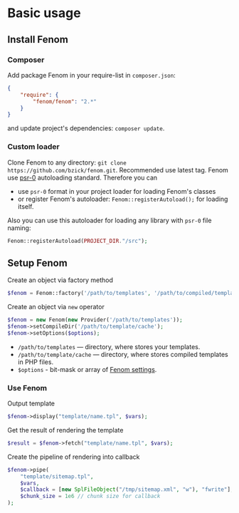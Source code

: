 Basic usage
===========

## Install Fenom

### Composer

Add package Fenom in your require-list in `composer.json`:
```json
{
    "require": {
        "fenom/fenom": "2.*"
    }
}
```
and update project's dependencies: `composer update`.

### Custom loader

Clone Fenom to any directory: `git clone https://github.com/bzick/fenom.git`. Recommended use latest tag.
Fenom use [psr-0](https://github.com/php-fig/fig-standards/blob/master/accepted/PSR-0.md#autoloading-standard) autoloading standard. Therefore you can
* use `psr-0` format in your project loader for loading Fenom's classes
* or register Fenom's autoloader: `Fenom::registerAutoload();` for loading itself.

Also you can use this autoloader for loading any library with `psr-0` file naming:
```php
Fenom::registerAutoload(PROJECT_DIR."/src");
```

## Setup Fenom

Create an object via factory method
```php
$fenom = Fenom::factory('/path/to/templates', '/path/to/compiled/template', $options);
```

Create an object via `new` operator
```php
$fenom = new Fenom(new Provider('/path/to/templates'));
$fenom->setCompileDir('/path/to/template/cache');
$fenom->setOptions($options);
```

* `/path/to/templates` — directory, where stores your templates.
* `/path/to/template/cache` — directory, where stores compiled templates in PHP files.
* `$options` - bit-mask or array of [Fenom settings](./docs/settings.md).

### Use Fenom

Output template
```php
$fenom->display("template/name.tpl", $vars);
```

Get the result of rendering the template
```php
$result = $fenom->fetch("template/name.tpl", $vars);
```

Create the pipeline of rendering into callback
```php
$fenom->pipe(
    "template/sitemap.tpl",
    $vars,
    $callback = [new SplFileObject("/tmp/sitemap.xml", "w"), "fwrite"], // pipe to file /tmp/sitemap.xml
    $chunk_size = 1e6 // chunk size for callback
);
```
